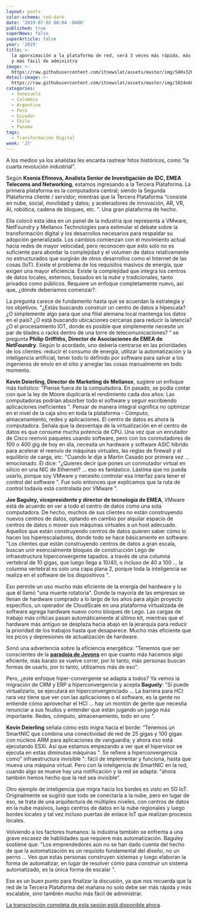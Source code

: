 ```yaml
---
layout: posts
color-schema: red-dark
date: '2019-07-02 08:04 -0400'
published: true
superNews: false
superArticle: false
year: '2019'
title: >-
  la aporximación a la plataforma de red, será 3 veces más rápida, más escalable
  y más fácil de administra
image: >-
  https://raw.githubusercontent.com/itnewslat/assets/master/img/540x320/Debate-2-Netevents-p.jpg
detail-image: >-
  https://raw.githubusercontent.com/itnewslat/assets/master/img/1024x680/Debate-2-Netevents-g.jpg
categories:
  - Venezuela
  - Colombia
  - Argentina
  - Perú
  - Ecuador
  - Chile
  - Panama
tags:
  - Transformación Digital
week: '27'
---
```

A los medios ya los analistas les encanta rastrear hitos históricos, como “la cuarta revolución industrial”. 

Según **Ksenia Efimova, Analista Senior de Investigación de IDC, EMEA Telecoms and Networking**, estamos ingresando a la Tercera Plataforma. La primera plataforma es la computadora central; siendo la Segunda Plataforma cliente / servidor; mientras que la Tercera Plataforma “consiste en nube, social, movilidad y datos; y aceleradores de innovación, AR, VR, AI, robótica, cadena de bloques, etc. ”. Una gran plataforma de hecho.

Ella colocó esta idea en un panel de la industria que representa a VMware, NetFoundry y Mellanox Technologies para estimular el debate sobre la transformación digital y los desarrollos necesarios para respaldar su adopción generalizada. Los cambios comienzan con el movimiento actual hacia redes de mayor velocidad, pero reconocen que esto solo no es suficiente para abordar la complejidad y el volumen de datos relativamente no estructurados que surgirán de otros desarrollos como el Internet de las cosas (IoT). Existe el problema de los requisitos masivos de energía, que exigen una mayor eficiencia. Existe la complejidad que integra los centros de datos locales, externos, basados en la nube y tradicionales, tanto privados como públicos. Requiere un enfoque completamente nuevo, así que, ¿dónde deberíamos comenzar?.

La pregunta carece de fundamento hasta que se acuerdan la estrategia y los objetivos. "¿Estás buscando construir un centro de datos a hipescala? ¿O simplemente algo para que una filial alemana local mantenga los datos en el país? ¿O está buscando ubicaciones cercanas para reducir la latencia? ¿O el procesamiento IOT, donde es posible que simplemente necesite un par de blades o racks dentro de una torre de telecomunicaciones? " se pregunta **Philip Griffiths, Director de Asociaciones de EMEA de NetFoundry**. Según lo acordado, uno debería centrarse en las prioridades de los clientes: reducir el consumo de energía, utilizar la automatización y la inteligencia artificial, tener todo lo definido por software para salvar a los ingenieros de envío en el sitio y arreglar las cosas manualmente en todo momento.

**Kevin Deierling, Director de Marketing de Mellanox**, sugiere un enfoque más holístico: "Piense fuera de la computadora. En pasado, se podía contar con que la ley de Moore duplicaría el rendimiento cada dos años: Las computadoras podrían absorber todo el software y seguir escribiendo aplicaciones ineficientes ". Pensar de manera integral significa no optimizar en el nivel de la caja sino en toda la plataforma - Cómputo, almacenamiento, redes y aplicaciones. El centro de datos es ahora la computadora. Señala que la desventaja de la virtualización en el centro de datos es que consume mucha potencia de CPU. Una vez que un enrutador de Cisco reenvió paquetes usando software, pero con los conmutadores de 100 o 400 gig de hoy en día, necesita un hardware y software ASIC híbrido para acelerar el reenvío de máquinas virtuales, las reglas de firewall y el equilibrio de carga, etc. "Cuando le dije a Martin Casado por primera vez ... emocionado. Él dice: "¿Quieres decir que pones un conmutador virtual en silicio en una NIC de Ethernet? … eso es fantástico. Lástima que no pueda usarlo, porque soy VMware y necesito controlar esa interfaz para tener el control del software ". Fue solo entonces que explicamos que la ruta de control todavía está controlada por VMware ".

**Joe Baguley, vicepresidente y director de tecnología de EMEA**, VMware está de acuerdo en ver a todo el centro de datos como una sola computadora. De hecho, muchos de sus clientes no están construyendo nuevos centros de datos, optando en cambio por alquilar espacio de centros de datos o mover sus máquinas virtuales a un host adecuado. Aquellos que están construyendo centros de datos quieren saber cómo lo hacen los hiperescaladores, donde todo se hace básicamente en software: "Los clientes que están construyendo centros de datos a gran escala, buscan unir esencialmente bloques de construcción Lego de infraestructura hiperconvergente tapados. a través de una columna vertebral de 10 gigas, que luego llega a 10/40, o incluso de 40 a 100 ... la columna vertebral es solo una capa plana 2, porque toda la inteligencia se realiza en el software de los dispositivos ".

Eso permite un uso mucho más eficiente de la energía del hardware y lo que él llamó "una muerte rotatoria". Donde la mayoría de las empresas se llenan de hardware comprado a lo largo de los años para algún proyecto específico, un operador de CloudScale en una plataforma virtualizada de software agrega hardware nuevo como bloques de Lego. Las cargas de trabajo más críticas pasan automáticamente al último kit, mientras que el hardware más antiguo se desplaza hacia abajo en la jerarquía para reducir la prioridad de los trabajos hasta que desaparece. Mucho más eficiente que los picos y depresiones de actualización de hardware.

Sonó una advertencia sobre la eficiencia energética: "Tenemos que ser conscientes de la **[paradoja de Jevons](https://es.wikipedia.org/wiki/Paradoja_de_Jevons)** en que cuanto más hacemos algo eficiente, más barato se vuelve correr, por lo tanto, más personas buscan formas de usarlo, por lo tanto, utilizamos más de eso".

Pero, ¿este enfoque hiper-convergente se adapta a todos? Ya vemos la migración de CRM y ERP a hiperconvergencia y acepta **Baguely**: "Si puede virtualizarlo, se ejecutará en hiperconvergenciado ... La barrera para HCI rara vez tiene que ver con las aplicaciones o el software, es la gente no entiende cómo aprovechar el HCI ... hay un montón de gente que necesita renunciar a sus feudos y entender que están jugando un juego más importante. Redes, cómputo, almacenamiento, todo en uno ".

**Kevin Deierling** señala cómo esto migra hacia el borde: “Tenemos un SmartNIC que combina una conectividad de red de 25 gigas y 100 gigas con núcleos ARM para aplicaciones de vanguardia; y ahora eso está ejecutando ESXi. Así que estamos empezando a ver que el hipervisor se ejecuta en estas diminutas máquinas ". Se refiere a hiperconvergencia como" infraestructura invisible ": fácil de implementar y funciona, hasta que mueva una máquina virtual. Pero con la inteligencia de SmartNIC en la red, cuando algo se mueve hay una notificación y la red se adapta: "ahora también hemos hecho que la red sea invisible".

Otro ejemplo de inteligencia que migra hacia los bordes es visto en 5G IoT. Originalmente se sugirió que todo se conectaría a la nube, pero en lugar de eso, se trata de una arquitectura de múltiples niveles, con centros de datos en la nube masivos, luego centros de datos en la nube regionales y luego bordes locales y tal vez incluso puertas de enlace IoT que realizan procesos locales.

Volviendo a los factores humanos: la industria también se enfrenta a una grave escasez de habilidades que requiere más automatización. Baguley sostiene que: "Los emprendedores aún no se han dado cuenta del hecho de que la automatización es un requisito fundamental del diseño, no un perno ... Veo que estas personas construyen sistemas y luego elaboran la forma de automatizar, en lugar de resolver cómo para construir un sistema automatizado, es la única forma de escalar ”.

Ese es un buen punto para finalizar la discusión, ya que nos recuerda que la red de la Tercera Plataforma del mañana no solo debe ser más rápida y más escalable, sino también mucho más fácil de administrar.

[La transcripción completa de esta sesión está disponible ahora](https://www.netevents.org/wp-content/uploads/2019/01/Debate-IV-Next-Generation-Data-Centers-IDC-final.pdf).